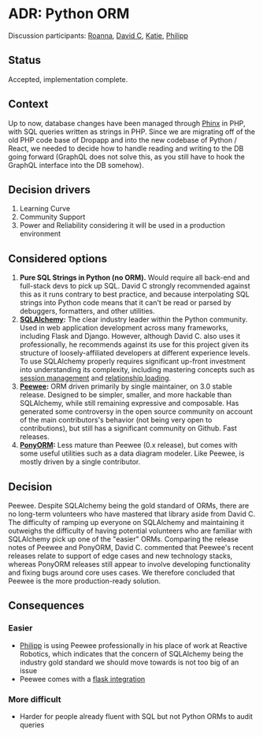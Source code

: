 # ADR: Python ORM
Discussion participants: [Roanna](https://github.com/orgs/boxwise/people/aerinsol), [David C](https://github.com/orgs/boxwise/people/jdcsgh), [Katie](https://github.com/orgs/boxwise/people/mcgnly), [Philipp](https://github.com/orgs/boxwise/people/mcgnly)

## Status

Accepted, implementation complete.

## Context

Up to now, database changes have been managed through [Phinx](https://phinx.org/) in PHP, with SQL queries written as strings in PHP. Since we are migrating off of the old PHP code base of Dropapp and into the new codebase of Python / React, we needed to decide how to handle reading and writing to the DB going forward (GraphQL does not solve this, as you still have to hook the GraphQL interface into the DB somehow).

## Decision drivers

1. Learning Curve
2. Community Support
3. Power and Reliability considering it will be used in a production environment

## Considered options

1. **Pure SQL Strings in Python (no ORM).** Would require all back-end and full-stack devs to pick up SQL. David C strongly recommended against this as it runs contrary to best practice, and because interpolating SQL strings into Python code means that it can't be read or parsed by debuggers, formatters, and other utilities.
2. **[SQLAlchemy](https://www.sqlalchemy.org/):** The clear industry leader within the Python community. Used in web application development across many frameworks, including Flask and Django. However, although David C. also uses it professionally, he recommends against its use for this project given its structure of loosely-affiliated developers at different experience levels. To use SQLAlchemy properly requires significant up-front investment into understanding its complexity, including mastering concepts such as [session management](https://docs.sqlalchemy.org/en/13/orm/session.html) and [relationship loading](https://docs.sqlalchemy.org/en/13/orm/loading_relationships.html).
3. **[Peewee](http://docs.peewee-orm.com/en/latest/):** ORM driven primarily by single maintainer, on 3.0 stable release. Designed to be simpler, smaller, and more hackable than SQLAlchemy, while still remaining expressive and composable. Has generated some controversy in the open source community on account of the main contributors's behavior (not being very open to contributions), but still has a significant community on Github. Fast releases.
4. **[PonyORM](https://ponyorm.org/):** Less mature than Peewee (0.x release), but comes with some useful utilities such as a data diagram modeler. Like Peewee, is mostly driven by a single contributor.


## Decision
Peewee. Despite SQLAlchemy being the gold standard of ORMs, there are no long-term volunteers who have mastered that library aside from David C. The difficulty of ramping up everyone on SQLAlchemy and maintaining it outweighs the difficulty of having potential volunteers who are familiar with SQLAlchemy pick up one of the "easier" ORMs. Comparing the release notes of Peewee and PonyORM, David C. commented that Peewee's recent releases relate to support of edge cases and new technology stacks, whereas PonyORM releases still appear to involve developing functionality and fixing bugs around core uses cases. We therefore concluded that Peewee is the more production-ready solution.

## Consequences

### Easier
- [Philipp](https://github.com/orgs/boxwise/people/pylipp) is using Peewee professionally in his place of work at Reactive Robotics, which indicates that the concern of SQLAlchemy being the industry gold standard we should move towards is not too big of an issue
- Peewee comes with a [flask integration](http://docs.peewee-orm.com/en/latest/peewee/playhouse.html#flask-utils)


### More difficult
- Harder for people already fluent with SQL but not Python ORMs to audit queries
